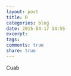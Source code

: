 ```yaml
---
layout: post
title: R
categories: blog
date: 2015-04-17 14:56
excerpt: 
tags: 
comments: true 
share: true 
---
```


Cuab
